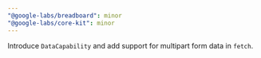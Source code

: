 ```yaml
---
"@google-labs/breadboard": minor
"@google-labs/core-kit": minor
---
```


Introduce `DataCapability` and add support for multipart form data in `fetch`.
